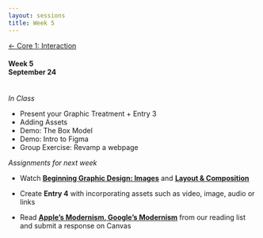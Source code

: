 ```yaml
---
layout: sessions
title: Week 5
---
```


[<span class="nav-color">← Core 1: Interaction</span>](core1-interaction.github.io)

#### Week 5 <br>September 24<br><br>


*In Class*  
+ Present your Graphic Treatment + Entry 3
+ Adding Assets	
+ Demo: The Box Model	
+ Demo: Intro to Figma
+ Group Exercise: Revamp a webpage


*Assignments for next week*	
+ Watch **[<u>Beginning Graphic Design: Images</u>](https://www.youtube.com/watch?v=MELKuexR3sQ)** and **[<u>Layout & Composition</u>](https://www.youtube.com/watch?v=a5KYlHNKQB8)**

+ Create **Entry 4** with incorporating assets such as video, image, audio or links 
     
+ Read **[<u>Apple’s Modernism, Google’s Modernism</u>](http://natalia.cecire.org/research/apples-modernism-googles-modernism-some-reflections-on-alphabet-inc-and-a-suggestion-that-modernist-architect-adolf-loos-would-be-totally-into-soylent/)** from our reading list and submit a response on Canvas
